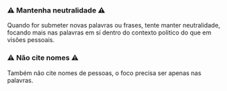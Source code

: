 ### :warning: Mantenha neutralidade :warning: 

Quando for submeter novas palavras ou frases, tente manter neutralidade, focando mais nas palavras em sí dentro do contexto politico do que em visões pessoais.

### :warning: Não cite nomes :warning: 

Também não cite nomes de pessoas, o foco precisa ser apenas nas palavras.
